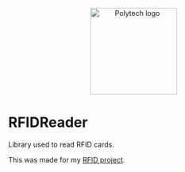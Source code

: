 <p align="center">
    <a href="https://polytech.univ-tours.fr/"><img alt="Polytech logo" src="http://www.tedxtours.com/wp-content/uploads/2014/11/PolytechTours.jpg" height="175"/></a>
</p>

# RFIDReader
Library used to read RFID cards.

This was made for my [RFID project](https://github.com/RakSrinaNa/PEIP1---StudentsCardsAttendance).
